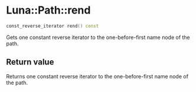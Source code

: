 # Luna::Path::rend

```c++
const_reverse_iterator rend() const
```

Gets one constant reverse iterator to the one-before-first name node of the path. 



## Return value
Returns one constant reverse iterator to the one-before-first name node of the path. 

